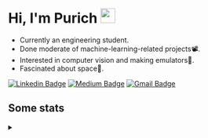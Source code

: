 <h1 align="left">Hi, I'm Purich
<img src="https://media.giphy.com/media/hvRJCLFzcasrR4ia7z/giphy.gif" width="30px"/></h1>

* Currently an engineering student.
* Done moderate of machine-learning-related projects:film_projector:.
* Interested in computer vision and making emulators:space_invader:.
* Fascinated about space:milky_way:.

[![Linkedin Badge](https://img.shields.io/badge/-Purich-blue?style=flat-square&logo=Linkedin&logoColor=white&link=https://www.linkedin.com/in/purich-siritip-16b3b3255/)](https://www.linkedin.com/in/purich-siritip-16b3b3255) [![Medium Badge](https://img.shields.io/badge/-@purich-gray?style=flat-square&labelColor=000000&logo=Medium&link=https://medium.com/@phuritsiritip)](https://medium.com/@phuritsiritip)
[![Gmail Badge](https://img.shields.io/badge/-mark.phurit@gmail.com-c14438?style=flat-square&logo=Gmail&logoColor=white&link=mailto:mark.phurit@gmail.com)](mailto:mark.phurit@gmail.com)

## Some stats

<details>
  <summary></summary>
  
  <!--START_SECTION:waka-->
**I'm a Night 🦉** 

```text
🌞 Morning       85 commits       ███████░░░░░░░░░░░░░░░░░░   27.78 % 
🌆 Daytime       65 commits       █████░░░░░░░░░░░░░░░░░░░░   21.24 % 
🌃 Evening      132 commits       ██████████░░░░░░░░░░░░░░░   43.14 % 
🌙 Night         24 commits       ██░░░░░░░░░░░░░░░░░░░░░░░   07.84 % 

```


📊 **This Week I Spent My Time On** 

```text
💬 Programming Languages: 
Python                   2 hrs 58 mins       █████████████████████████   99.99 % 
C++                      0 secs              ░░░░░░░░░░░░░░░░░░░░░░░░░   00.01 % 

🐱‍💻 Projects: 
Computer Programming     2 hrs 59 mins       █████████████████████████   100.00 % 

```


<!--END_SECTION:waka-->

  <!--START_SECTION:waka-simple-->

```text
From: 19 January 2023 - To: 17 February 2023

Total Time: 23 hrs

Python       19 hrs 51 mins  █████████████████████▓░░░   86.30 %
C++          1 hr 38 mins    █▓░░░░░░░░░░░░░░░░░░░░░░░   07.13 %
YAML         47 mins         █░░░░░░░░░░░░░░░░░░░░░░░░   03.46 %
Markdown     10 mins         ▒░░░░░░░░░░░░░░░░░░░░░░░░   00.79 %
Git Config   8 mins          ░░░░░░░░░░░░░░░░░░░░░░░░░   00.61 %
Other        6 mins          ░░░░░░░░░░░░░░░░░░░░░░░░░   00.46 %
```

<!--END_SECTION:waka-simple-->

  <!--![Anurag's GitHub stats](https://github-readme-stats.vercel.app/api?username=vikimark&show_icons=true&theme=gruvbox_light)-->
  
</details>

<!--
**vikimark/vikimark** is a ✨ _special_ ✨ repository because its `README.md` (this file) appears on your GitHub profile.

Here are some ideas to get you started:

- 🔭 I’m currently working on ...
- 🌱 I’m currently learning ...
- 👯 I’m looking to collaborate on ...
- 🤔 I’m looking for help with ...
- 💬 Ask me about ...
- 📫 How to reach me: ...
- 😄 Pronouns: ...
- ⚡ Fun fact: ...
-->
